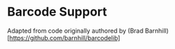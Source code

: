 ﻿# Barcode Support

Adapted from code originally authored by (Brad Barnhill)[https://github.com/barnhill/barcodelib]
